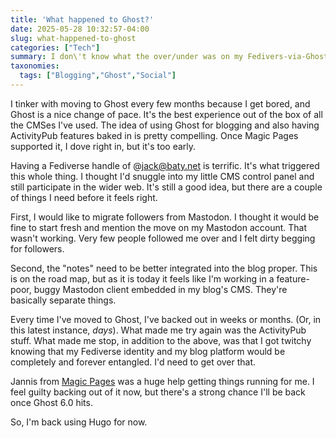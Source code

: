 ```yaml
---
title: 'What happened to Ghost?'
date: 2025-05-28 10:32:57-04:00
slug: what-happened-to-ghost
categories: ["Tech"]
summary: I don\'t know what the over/under was on my Fedivers-via-Ghost experiment, but yeah, it's paused.
taxonomies:
  tags: ["Blogging","Ghost","Social"]
---
```


I tinker with moving to Ghost every few months because I get bored, and Ghost is a nice change of pace. It's the best experience out of the box of all the CMSes I've used. The idea of using Ghost for blogging and also having ActivityPub features baked in is pretty compelling. Once Magic Pages supported it, I dove right in, but it's too early.

Having a Fediverse handle of @jack@baty.net is terrific. It's what triggered this whole thing. I thought I'd snuggle into my little CMS control panel and still participate in the wider web. It's still a good idea, but there are a couple of things I need before it feels right. 

First, I would like to migrate followers from Mastodon. I thought it would be fine to start fresh and mention the move on my Mastodon account. That wasn't working. Very few people followed me over and I felt dirty begging for followers. 

Second, the "notes" need to be better integrated into the blog proper. This is on the road map, but as it is today it feels like I'm working in a feature-poor, buggy Mastodon client embedded in my blog's CMS. They're basically separate things.

Every time I've moved to Ghost, I've backed out in weeks or months. (Or, in this latest instance, _days_). What made me try again was the ActivityPub stuff. What made me stop, in addition to the above, was that I got twitchy knowing that my Fediverse identity and my blog platform would be completely and forever entangled. I'd need to get over that.

Jannis from [Magic Pages](https://www.magicpages.co) was a huge help getting things running for me. I feel guilty backing out of it now, but there's a strong chance I'll be back once Ghost 6.0 hits.

So, I'm back using Hugo for now.




